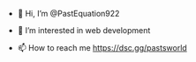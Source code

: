 - 👋 Hi, I’m @PastEquation922
- 👀 I’m interested in web development

- 📫 How to reach me https://dsc.gg/pastsworld

<!---
PastEquation922/PastEquation922 is a ✨ special ✨ repository because its `README.md` (this file) appears on your GitHub profile.
You can click the Preview link to take a look at your changes.
--->
